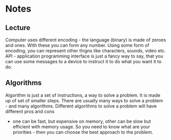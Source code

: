 # Notes #

## Lecture ##

Computer uses different encoding - the language (binary) is made of zeroes and ones.
With these you can form any number. Using some form of encoding,
you can represent other thigns like characters, sounds, video etc.
API - application programming interface is just a fancy way to say, that
you can use some messages to a device to instruct it to do what you want it
to do. 

## Algorithms ##

Algorithm is just a set of instructions, a way to solve a problem.
It is made up of set of smaller steps.
There are usually many ways to solve a problem - and many algorithms.
Different algorithms to solve a problem will have different pros and cons
- one can be fast, but expensive on memory, other can be slow but
efficient with memory usage.
So you need to know what are your priorities - then you can choose the
best approach to the problem.
